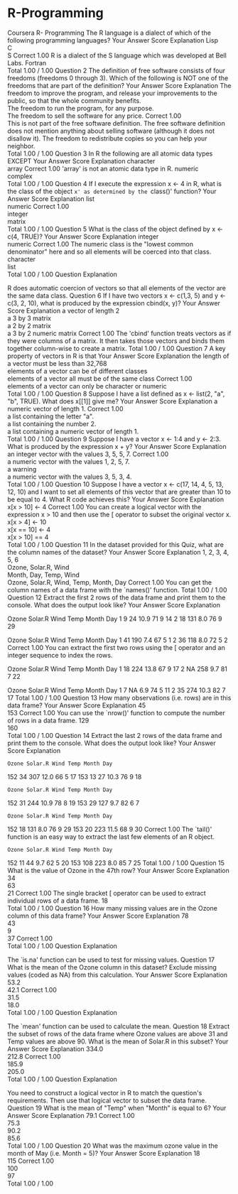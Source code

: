 # R-Programming
Coursera R- Programming
The R language is a dialect of which of the following programming languages?
Your Answer		Score	Explanation
Lisp			
C			
S	Correct	1.00	R is a dialect of the S language which was developed at Bell Labs.
Fortran			
Total		1.00 / 1.00	
Question 2
The definition of free software consists of four freedoms (freedoms 0 through 3). Which of the following is NOT one of the freedoms that are part of the definition?
Your Answer		Score	Explanation
The freedom to improve the program, and release your improvements to the public, so that the whole community benefits.			
The freedom to run the program, for any purpose.			
The freedom to sell the software for any price.	Correct	1.00	
This is not part of the free software definition. The free software definition does not mention anything about selling software (although it does not disallow it).
The freedom to redistribute copies so you can help your neighbor.			
Total		1.00 / 1.00	
Question 3
In R the following are all atomic data types EXCEPT
Your Answer		Score	Explanation
character			
array	Correct	1.00	'array' is not an atomic data type in R.
numeric			
complex			
Total		1.00 / 1.00	
Question 4
If I execute the expression x <- 4 in R, what is the class of the object `x' as determined by the `class()' function?
Your Answer		Score	Explanation
list			
numeric	Correct	1.00	
integer			
matrix			
Total		1.00 / 1.00	
Question 5
What is the class of the object defined by x <- c(4, TRUE)?
Your Answer		Score	Explanation
integer			
numeric	Correct	1.00	The numeric class is the "lowest common denominator" here and so all elements will be coerced into that class.
character			
list			
Total		1.00 / 1.00	
Question Explanation

R does automatic coercion of vectors so that all elements of the vector are the same data class.
Question 6
If I have two vectors x <- c(1,3, 5) and y <- c(3, 2, 10), what is produced by the expression cbind(x, y)?
Your Answer		Score	Explanation
a vector of length 2			
a 3 by 3 matrix			
a 2 by 2 matrix			
a 3 by 2 numeric matrix	Correct	1.00	The 'cbind' function treats vectors as if they were columns of a matrix. It then takes those vectors and binds them together column-wise to create a matrix.
Total		1.00 / 1.00	
Question 7
A key property of vectors in R is that
Your Answer		Score	Explanation
the length of a vector must be less than 32,768			
elements of a vector can be of different classes			
elements of a vector all must be of the same class	Correct	1.00	
elements of a vector can only be character or numeric			
Total		1.00 / 1.00	
Question 8
Suppose I have a list defined as x <- list(2, "a", "b", TRUE). What does x[[1]] give me?
Your Answer		Score	Explanation
a numeric vector of length 1.	Correct	1.00	
a list containing the letter "a".			
a list containing the number 2.			
a list containing a numeric vector of length 1.			
Total		1.00 / 1.00	
Question 9
Suppose I have a vector x <- 1:4 and y <- 2:3. What is produced by the expression x + y?
Your Answer		Score	Explanation
an integer vector with the values 3, 5, 5, 7.	Correct	1.00	
a numeric vector with the values 1, 2, 5, 7.			
a warning			
a numeric vector with the values 3, 5, 3, 4.			
Total		1.00 / 1.00	
Question 10
Suppose I have a vector x <- c(17, 14, 4, 5, 13, 12, 10) and I want to set all elements of this vector that are greater than 10 to be equal to 4. What R code achieves this?
Your Answer		Score	Explanation
x[x > 10] <- 4	Correct	1.00	You can create a logical vector with the expression x > 10 and then use the [ operator to subset the original vector x.
x[x > 4] <- 10			
x[x == 10] <- 4			
x[x > 10] == 4			
Total		1.00 / 1.00	
Question 11
In the dataset provided for this Quiz, what are the column names of the dataset?
Your Answer		Score	Explanation
1, 2, 3, 4, 5, 6			
Ozone, Solar.R, Wind			
Month, Day, Temp, Wind			
Ozone, Solar.R, Wind, Temp, Month, Day	Correct	1.00	You can get the column names of a data frame with the `names()' function.
Total		1.00 / 1.00	
Question 12
Extract the first 2 rows of the data frame and print them to the console. What does the output look like?
Your Answer		Score	Explanation

  Ozone Solar.R Wind Temp Month Day
1     9      24 10.9   71     9  14
2    18     131  8.0   76     9  29

  Ozone Solar.R Wind Temp Month Day
1    41     190  7.4   67     5   1
2    36     118  8.0   72     5   2
Correct	1.00	You can extract the first two rows using the [ operator and an integer sequence to index the rows.

  Ozone Solar.R Wind Temp Month Day
1    18     224 13.8   67     9  17
2    NA     258  9.7   81     7  22

  Ozone Solar.R Wind Temp Month Day
1     7      NA  6.9   74     5  11
2    35     274 10.3   82     7  17
Total		1.00 / 1.00	
Question 13
How many observations (i.e. rows) are in this data frame?
Your Answer		Score	Explanation
45			
153	Correct	1.00	You can use the `nrow()' function to compute the number of rows in a data frame.
129			
160			
Total		1.00 / 1.00	
Question 14
Extract the last 2 rows of the data frame and print them to the console. What does the output look like?
Your Answer		Score	Explanation

    Ozone Solar.R Wind Temp Month Day
152    34     307 12.0   66     5  17
153    13      27 10.3   76     9  18

    Ozone Solar.R Wind Temp Month Day
152    31     244 10.9   78     8  19
153    29     127  9.7   82     6   7

    Ozone Solar.R Wind Temp Month Day
152    18     131  8.0   76     9  29
153    20     223 11.5   68     9  30
Correct	1.00	The `tail()' function is an easy way to extract the last few elements of an R object.

    Ozone Solar.R Wind Temp Month Day
152    11      44  9.7   62     5  20
153   108     223  8.0   85     7  25
Total		1.00 / 1.00	
Question 15
What is the value of Ozone in the 47th row?
Your Answer		Score	Explanation
34			
63			
21	Correct	1.00	The single bracket [ operator can be used to extract individual rows of a data frame.
18			
Total		1.00 / 1.00	
Question 16
How many missing values are in the Ozone column of this data frame?
Your Answer		Score	Explanation
78			
43			
9			
37	Correct	1.00	
Total		1.00 / 1.00	
Question Explanation

The `is.na' function can be used to test for missing values.
Question 17
What is the mean of the Ozone column in this dataset? Exclude missing values (coded as NA) from this calculation.
Your Answer		Score	Explanation
53.2			
42.1	Correct	1.00	
31.5			
18.0			
Total		1.00 / 1.00	
Question Explanation

The `mean' function can be used to calculate the mean.
Question 18
Extract the subset of rows of the data frame where Ozone values are above 31 and Temp values are above 90. What is the mean of Solar.R in this subset?
Your Answer		Score	Explanation
334.0			
212.8	Correct	1.00	
185.9			
205.0			
Total		1.00 / 1.00	
Question Explanation

You need to construct a logical vector in R to match the question's requirements. Then use that logical vector to subset the data frame.
Question 19
What is the mean of "Temp" when "Month" is equal to 6?
Your Answer		Score	Explanation
79.1	Correct	1.00	
75.3			
90.2			
85.6			
Total		1.00 / 1.00	
Question 20
What was the maximum ozone value in the month of May (i.e. Month = 5)?
Your Answer		Score	Explanation
18			
115	Correct	1.00	
100			
97			
Total		1.00 / 1.00
